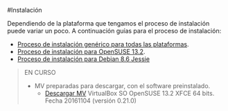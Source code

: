 
#Instalación

Dependiendo de la plataforma que tengamos el proceso de instalación puede variar
un poco. A continuación guías para el proceso de instalación:

* [Proceso de instalación genérico para todas las plataformas](./general.md).
* [Proceso de instalación para OpenSUSE 13.2](./opensuse.md).
* [Proceso de instalación para Debian 8.6 Jessie](./debian.md)

> EN CURSO
>
> * MV preparadas para descargar, con el software preinstalado.
>     * [Descargar MV](http://dvarrui.webfactional.com/sysadmingame/sysadmingame-opensuse132-xfce.ova) VirtualBox SO OpenSUSE 13.2 XFCE 64 bits. Fecha 20161104 (versión 0.21.0)
